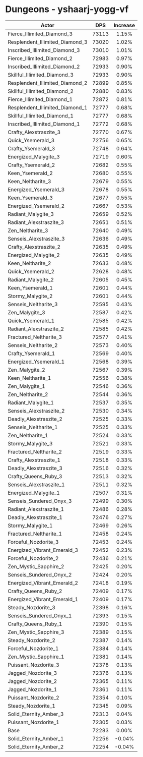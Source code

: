 # Dungeons - yshaarj-yogg-vf
| Actor | DPS | Increase |
|---|:---:|:---:|
|Fierce_Illimited_Diamond_3|73113|1.15%|
|Resplendent_Illimited_Diamond_3|73020|1.02%|
|Inscribed_Illimited_Diamond_3|73010|1.01%|
|Fierce_Illimited_Diamond_2|72983|0.97%|
|Inscribed_Illimited_Diamond_2|72933|0.90%|
|Skillful_Illimited_Diamond_3|72933|0.90%|
|Resplendent_Illimited_Diamond_2|72899|0.85%|
|Skillful_Illimited_Diamond_2|72880|0.83%|
|Fierce_Illimited_Diamond_1|72872|0.81%|
|Resplendent_Illimited_Diamond_1|72777|0.68%|
|Skillful_Illimited_Diamond_1|72777|0.68%|
|Inscribed_Illimited_Diamond_1|72772|0.68%|
|Crafty_Alexstraszite_3|72770|0.67%|
|Quick_Ysemerald_3|72756|0.65%|
|Crafty_Ysemerald_3|72748|0.64%|
|Energized_Malygite_3|72719|0.60%|
|Crafty_Ysemerald_2|72682|0.55%|
|Keen_Ysemerald_2|72680|0.55%|
|Keen_Neltharite_3|72679|0.55%|
|Energized_Ysemerald_3|72678|0.55%|
|Keen_Ysemerald_3|72677|0.55%|
|Energized_Ysemerald_2|72667|0.53%|
|Radiant_Malygite_3|72659|0.52%|
|Radiant_Alexstraszite_3|72651|0.51%|
|Zen_Neltharite_3|72640|0.49%|
|Senseis_Alexstraszite_3|72636|0.49%|
|Crafty_Alexstraszite_2|72635|0.49%|
|Energized_Malygite_2|72635|0.49%|
|Keen_Neltharite_2|72633|0.48%|
|Quick_Ysemerald_2|72628|0.48%|
|Radiant_Malygite_2|72605|0.45%|
|Keen_Ysemerald_1|72601|0.44%|
|Stormy_Malygite_2|72601|0.44%|
|Senseis_Neltharite_3|72595|0.43%|
|Zen_Malygite_3|72587|0.42%|
|Quick_Ysemerald_1|72585|0.42%|
|Radiant_Alexstraszite_2|72585|0.42%|
|Fractured_Neltharite_3|72577|0.41%|
|Senseis_Neltharite_2|72573|0.40%|
|Crafty_Ysemerald_1|72569|0.40%|
|Energized_Ysemerald_1|72568|0.39%|
|Zen_Malygite_2|72567|0.39%|
|Keen_Neltharite_1|72556|0.38%|
|Zen_Malygite_1|72546|0.36%|
|Zen_Neltharite_2|72544|0.36%|
|Radiant_Malygite_1|72537|0.35%|
|Senseis_Alexstraszite_2|72530|0.34%|
|Deadly_Alexstraszite_2|72525|0.33%|
|Senseis_Neltharite_1|72525|0.33%|
|Zen_Neltharite_1|72524|0.33%|
|Stormy_Malygite_3|72521|0.33%|
|Fractured_Neltharite_2|72519|0.33%|
|Crafty_Alexstraszite_1|72518|0.33%|
|Deadly_Alexstraszite_3|72516|0.32%|
|Crafty_Queens_Ruby_3|72513|0.32%|
|Senseis_Alexstraszite_1|72511|0.32%|
|Energized_Malygite_1|72507|0.31%|
|Senseis_Sundered_Onyx_3|72499|0.30%|
|Radiant_Alexstraszite_1|72486|0.28%|
|Deadly_Alexstraszite_1|72476|0.27%|
|Stormy_Malygite_1|72469|0.26%|
|Fractured_Neltharite_1|72458|0.24%|
|Forceful_Nozdorite_3|72453|0.24%|
|Energized_Vibrant_Emerald_3|72452|0.23%|
|Forceful_Nozdorite_2|72436|0.21%|
|Zen_Mystic_Sapphire_2|72425|0.20%|
|Senseis_Sundered_Onyx_2|72424|0.20%|
|Energized_Vibrant_Emerald_2|72418|0.19%|
|Crafty_Queens_Ruby_2|72409|0.17%|
|Energized_Vibrant_Emerald_1|72409|0.17%|
|Steady_Nozdorite_3|72398|0.16%|
|Senseis_Sundered_Onyx_1|72393|0.15%|
|Crafty_Queens_Ruby_1|72390|0.15%|
|Zen_Mystic_Sapphire_3|72389|0.15%|
|Steady_Nozdorite_2|72387|0.14%|
|Forceful_Nozdorite_1|72384|0.14%|
|Zen_Mystic_Sapphire_1|72381|0.14%|
|Puissant_Nozdorite_3|72378|0.13%|
|Jagged_Nozdorite_3|72376|0.13%|
|Jagged_Nozdorite_2|72365|0.11%|
|Jagged_Nozdorite_1|72361|0.11%|
|Puissant_Nozdorite_2|72354|0.10%|
|Steady_Nozdorite_1|72345|0.09%|
|Solid_Eternity_Amber_3|72313|0.04%|
|Puissant_Nozdorite_1|72305|0.03%|
|Base|72283|0.00%|
|Solid_Eternity_Amber_1|72256|-0.04%|
|Solid_Eternity_Amber_2|72254|-0.04%|
